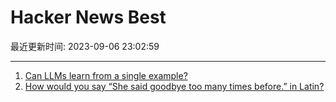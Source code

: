 # Hacker News Best

最近更新时间: 2023-09-06 23:02:59

--- 
1. [Can LLMs learn from a single example?](https://www.fast.ai/posts/2023-09-04-learning-jumps/) 
2. [How would you say “She said goodbye too many times before.” in Latin?](https://latin.stackexchange.com/a/21492) 
